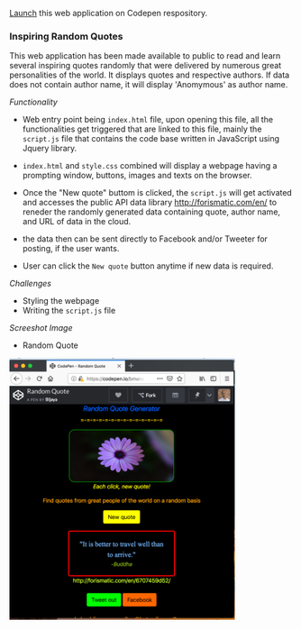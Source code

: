 <a href="https://codepen.io/bmanandhar/full/wyKJrY">Launch</a> this web application on Codepen respository.

### Inspiring Random Quotes 

This web application has been made available to public to read and learn several inspiring quotes randomly that were delivered by numerous great personalities of the world. It displays quotes and respective authors. If data does not contain author name, it will display 'Anomymous' as author name. 

*Functionality*

* Web entry point being `index.html` file, upon opening this file, all the functionalities get triggered that are linked to this file, mainly the `script.js` file that contains the code base written in JavaScript using Jquery library.

* `index.html` and `style.css` combined will display a webpage having a prompting window, buttons, images and texts on the browser. 

* Once the "New quote" buttom is clicked, the `script.js` will get activated and accesses the public API data library <a href="http://forismatic.com/en/">http://forismatic.com/en/</a> to reneder the randomly generated data containing quote, author name, and URL of data in the cloud.

* the data then can be sent directly to Facebook and/or Tweeter for posting, if the user wants. 

* User can click the `New quote` button anytime if new data is required.

*Challenges*

* Styling the webpage
* Writing the `script.js` file

*Screeshot Image*

* Random Quote

<img src="random_quote.png" width=400>


